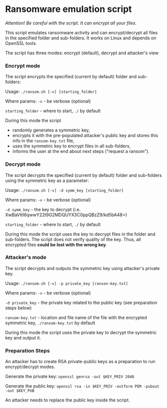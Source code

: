 # Ransomware emulation script
_Attention! Be careful with the script. It can encrypt all your files._

This script emulates ransomware activity and can encrypt/decrypt all files in the specified folder and sub-folders. It works on Linux and depends on OpenSSL tools. 

The script has three modes: encrypt (default), decrypt and attacker's view

### Encrypt mode
The script encrypts the specified (current by default) folder and sub-folders:

Usage: `./ransom.sh [-v] [starting_folder]`

Where params: `-v` - be verbose (optional)

`starting_folder` - where to start, `./` by default

During this mode the script 
  * randomly generates a symmetric key, 
  * encrypts it with the pre-populated attacker's public key and stores this info in the `ransom-key.txt` file,
  * uses the symmetric key to encrypt files in all sub-folders,
  * informs the user at the end about next steps ("request a ransom").

### Decrypt mode
The script decrypts the specified (current by default) folder and sub-folders using the symmetric key as a parameter:

Usage: `./ransom.sh [-v] -d symm_key [starting_folder]`

Where params: `-v` - be verbose (optional)

`-d symm_key` - the key to decrypt (i.e. XwBaVttI6qwwY22t9G2MDQUYX3C0ppQBzZ9/kd5bA48=)

`starting_folder` - where to start, `./` by default

During this mode the script uses the key to decrypt files in the folder and sub-folders. The script does not verify quality of the key. Thus, all encrypted files **could be lost with the wrong key**.

### Attacker's mode
The script decrypts and outputs the symmetric key using attacker's private key.

Usage: `./ransom.sh [-v] -p private_key [ranson-key.txt]`

Where params: `-v` - be verbose (optional)

`-d private_key` - the private key related to the public key (see preparation steps below)

`ransom-key.txt` - location and file name of the file with the encrypted symmetric key, `./ransom-key.txt` by default

During this mode the script uses the private key to decrypt the symmetric key and output it.

### Preparation Steps
An attacker has to create RSA private-public keys as a preparation to run encrypt/decrypt modes.

Generate the private key: `openssl genrsa -out $KEY_PRIV 2048`

Generate the public key: `openssl rsa -in $KEY_PRIV -outform PEM -pubout -out $KEY_PUB`

An attacker needs to replace the public key inside the script.
